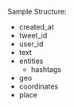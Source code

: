 Sample Structure:

- created_at
- tweet_id
- user_id
- text
- entities
  - hashtags
- geo
- coordinates
- place
